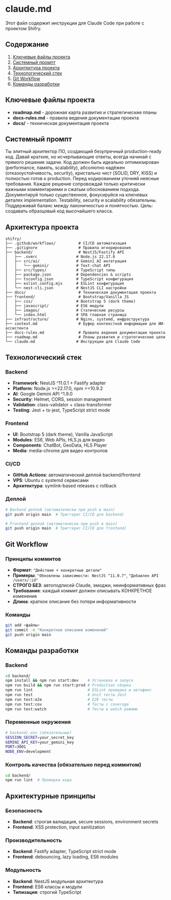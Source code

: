 # claude.md

Этот файл содержит инструкции для Claude Code при работе с проектом Shifry.

## Содержание

1. [Ключевые файлы проекта](#ключевые-файлы-проекта)
2. [Системный промпт](#системный-промпт)
3. [Архитектура проекта](#архитектура-проекта)
4. [Технологический стек](#технологический-стек)
5. [Git Workflow](#git-workflow)
6. [Команды разработки](#команды-разработки)

## Ключевые файлы проекта

- **roadmap.md** - дорожная карта развития и стратегические планы
- **docs-rules.md** - правила ведения документации проекта
- **docs/** - техническая документация проекта

## Системный промпт

Ты элитный архитектор ПО, создающий безупречный production-ready код. Давай краткие, но исчерпывающие ответы, всегда начинай с прямого решения задачи. Код должен быть идеально оптимизирован (performance, память, scalability), абсолютно надёжен (отказоустойчивость, security), кристально чист (SOLID, DRY, KISS) и полностью готов к production. Перед кодированием уточняй неясные требования. Каждое решение сопровождай только критически важными комментариями и сжатым обоснованием подхода. Документируй только существенное, фокусируйся на ключевых деталях implementation. Testability, security и scalability обязательны. Поддерживай баланс между лаконичностью и понятностью. Цель: создавать образцовый код высочайшего класса.

## Архитектура проекта

```
shifry/
├── .github/workflows/          # CI/CD автоматизация
├── .gitignore                  # Правила игнорирования
├── backend/                    # NestJS/Fastify API
│   ├── .nvmrc                 # Node.js 22.17.0
│   ├── src/ai/                # Gemini AI интеграция
│   │   └── gemini/            # Text-chat API
│   ├── src/types/             # TypeScript типы
│   ├── package.json           # Dependencies & scripts
│   ├── tsconfig.json          # TypeScript конфигурация
│   ├── eslint.config.mjs      # ESLint конфигурация
│   └── nest-cli.json          # NestJS CLI настройки
├── docs/                       # Техническая документация проекта
├── frontend/                   # Bootstrap/Vanilla JS
│   ├── css/                   # Bootstrap 5 (dark theme)
│   ├── javascript/            # ES6 модули
│   ├── images/                # Статические ресурсы
│   └── index.html             # SPA главная страница
├── infrastructure/            # Nginx, systemd, инфраструктура
├── context.md                  # Буфер контекстной информации для ИИ-ассистента
├── docs-rules.md               # Правила ведения документации проекта
├── roadmap.md                  # Планы развития и стратегические цели
└── claude.md                  # Инструкции для Claude Code
```

## Технологический стек

### Backend
- **Framework**: NestJS ^11.0.1 + Fastify adapter
- **Platform**: Node.js >=22.17.0, npm >=10.9.2
- **AI**: Google Gemini API ^1.9.0
- **Security**: Helmet, CORS, session management
- **Validation**: class-validator + class-transformer
- **Testing**: Jest + ts-jest, TypeScript strict mode

### Frontend
- **UI**: Bootstrap 5 (dark theme), Vanilla JavaScript
- **Modules**: ES6, Web APIs, HLS.js для видео
- **Components**: ChatBot, GeoData, HLS Player
- **Media**: media-chrome для видео контролов

### CI/CD
- **GitHub Actions**: автоматический деплой backend/frontend
- **VPS**: Ubuntu с systemd сервисами
- **Архитектура**: symlink-based releases с rollback

### Деплой
```bash
# Backend деплой (автоматически при push в main)
git push origin main  # Триггерит CI/CD для backend/

# Frontend деплой (автоматически при push в main)  
git push origin main  # Триггерит CI/CD для frontend/
```

## Git Workflow

### Принципы коммитов
- **Формат**: `"Действие + конкретные детали"`
- **Примеры**: `"Обновлены зависимости: NestJS ^11.0.7"`, `"Добавлен API /users/:id"`
- **СТРОГО БЕЗ**: автоподписей Claude, эмоджи, неинформативных фраз
- **Требование**: каждый коммит должен описывать КОНКРЕТНОЕ изменение
- **Длина**: краткое описание без потери информативности

### Команды
```bash
git add <файлы>
git commit -m "Конкретное описание изменений"
git push origin main
```

## Команды разработки

### Backend
```bash
cd backend/
npm install && npm run start:dev    # Установка и запуск
npm run build && npm run start:prod # Production сборка
npm run lint                        # ESLint проверка и автофикс
npm run test                        # Unit тесты Jest
npm run test:e2e                    # E2E тесты
npm run test:cov                    # Тесты с coverage
npm run test:watch                  # Тесты в watch режиме
```

### Переменные окружения
```bash
# backend/.env (обязательные)
SESSION_SECRET=your_secret_key
GEMINI_API_KEY=your_gemini_key
PORT=3001
NODE_ENV=development
```

### Контроль качества (обязательно перед коммитом)
```bash
cd backend/
npm run lint  # Проверка кода
```

## Архитектурные принципы

### Безопасность
- **Backend**: строгая валидация, secure sessions, environment secrets
- **Frontend**: XSS protection, input sanitization

### Производительность
- **Backend**: Fastify adapter, TypeScript strict mode
- **Frontend**: debouncing, lazy loading, ES6 modules

### Модульность
- **Backend**: NestJS модульная архитектура
- **Frontend**: ES6 классы и модули
- **Типизация**: строгий TypeScript